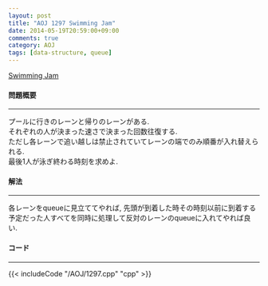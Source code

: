 ```yaml
---
layout: post
title: "AOJ 1297 Swimming Jam"
date: 2014-05-19T20:59:00+09:00
comments: true
category: AOJ
tags: [data-structure, queue]
---
```


[Swimming Jam](http://judge.u-aizu.ac.jp/onlinejudge/description.jsp?id=1297)

#### 問題概要

****

プールに行きのレーンと帰りのレーンがある.  
それぞれの人が決まった速さで決まった回数往復する.  
ただし各レーンで追い越しは禁止されていてレーンの端でのみ順番が入れ替えられる.  
最後1人が泳ぎ終わる時刻を求めよ.

#### 解法

****

各レーンをqueueに見立ててやれば, 先頭が到着した時その時刻以前に到着する予定だった人すべてを同時に処理して反対のレーンのqueueに入れてやれば良い.  

#### コード

****

{{< includeCode "/AOJ/1297.cpp" "cpp" >}}
